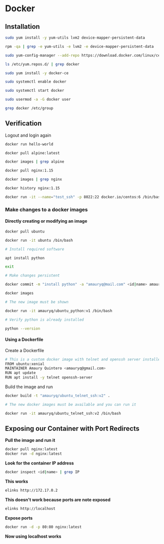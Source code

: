 # Docker

## Installation

```bash
sudo yum install -y yum-utils lvm2 device-mapper-persistent-data

rpm -qa | grep -e yum-utils -e lvm2 -e device-mapper-persistent-data

sudo yum-config-manager --add-repo https://download.docker.com/linux/centos/docker-ce.repo

ls /etc/yum.repos.d/ | grep docker

sudo yum install -y docker-ce

sudo systemctl enable docker

sudo systemctl start docker

sudo usermod -a -G docker user

grep docker /etc/group
```

## Verification

Logout and login again

```bash
docker run hello-world

docker pull alpine:latest

docker images | grep alpine

docker pull nginx:1.15

docker images | grep nginx

docker history nginx:1.15

docker run -it --name="test_ssh" -p 8022:22 docker.io/centos:6 /bin/bash

```

### Make changes to a docker images

#### Directly creating or modifying an image

```bash
docker pull ubuntu

docker run -it ubuntu /bin/bash

# Install required software

apt install python

exit

# Make changes persistent

docker commit -m "install python" -a "amauryq@mail.com" <id|name> amauryq/ubuntu_python:v1

docker images

# The new image must be shown

docker run -it amauryq/ubuntu_python:v1 /bin/bash

# Verify python is already installed

python --version
```

#### Using a Dockerfile

Create a Dockerfile
```bash
# This is a custom docker image with telnet and openssh server installed
FROM ubuntu:xenial
MAINTAINER Amaury Quintero <amauryq@gmail.com>
RUN apt update
RUN apt install -y telnet openssh-server
```

Build the image and run

```bash
docker build -t "amauryq/ubuntu_telnet_ssh:v2" .

# The new docker images must be available and you can run it

docker run -it amauryq/ubuntu_telnet_ssh:v2 /bin/bash
```

## Exposing our Container with Port Redirects

**Pull the image and run it**
```bash
docker pull nginx:latest
docker run -d nginx:latest
```

**Look for the container IP address**
```bash
docker inspect <id|name> | grep IP
```

**This works**
```bash
elinks http://172.17.0.2
```

**This doesn't work because ports are note exposed**
```bash
elinks http://localhost
```

**Expose ports**
```bash
docker run -d -p 80:80 nginx:latest
```

**Now using localhost works**
